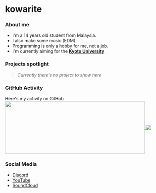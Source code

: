 # kowarite

### About me
* I'm a 14 years old student from Malaysia.
* I also make some music (EDM).
* Programming is only a hobby for me, not a job.
* I'm currently aiming for the [**Kyoto University**](https://www.kyoto-u.ac.jp/en 'Kyoto University')

### Projects spotlight
> *Currently there's no project to show here*

### GitHub Activity
Here's my activity on GitHub\
<a href="https://github-readme-stats.vercel.app/api?username=kowarite&theme=tokyonight&show_icons=true&bg_color=0D1117&hide_border=true">
  <img width=450 height=170 align="center" src="https://github-readme-stats.vercel.app/api?username=kowarite&theme=tokyonight&show_icons=true&bg_color=0D1117&hide_border=true" />
</a>
<a href="https://github-readme-stats.vercel.app/api/top-langs/?username=kowarite&theme=tokyonight&layout=compact&bg_color=0D1117&hide_border=true">
  <img align="center" src="https://github-readme-stats.vercel.app/api/top-langs/?username=kowarite&theme=tokyonight&layout=compact&bg_color=0D1117&hide_border=true" />
</a>

### Social Media
* [Discord](https://dsc.bio/farixsm 'kowarite#8925')
* [YouTube](https://www.youtube.com/channel/UCLt4_BOw06w_W7XhvEP3WZw 'Kowarite Music')
* [SoundCloud](https://soundcloud.com/kowarite 'kowarite')
